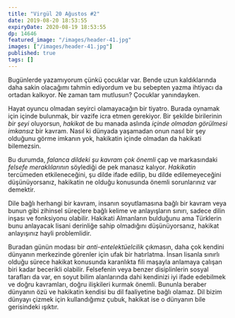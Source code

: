 ```yaml
---
title: "Virgül 20 Ağustos #2"
date: 2019-08-20 18:53:55
expiryDate: 2020-08-19 18:53:55
dp: 14646
featured_image: "/images/header-41.jpg"
images: ["/images/header-41.jpg"]
published: true
tags: []
---
```




Bugünlerde yazamıyorum çünkü çocuklar var. Bende uzun kaldıklarında daha sakin
olacağımı tahmin ediyordum ve bu sebepten yazma ihtiyacı da ortadan kalkıyor. Ne
zaman tam mutlusun? Çocuklar yanındayken.

Hayat oyuncu olmadan seyirci olamayacağın bir tiyatro. Burada oynamak için
içinde bulunmak, bir vazife icra etmen gerekiyor. Bir şekilde birilerinin *bir
şeyi* oluyorsun, *hakikat* de bu manada aslında *içinde olmadan görülmesi
imkansız* bir kavram. Nasıl ki dünyada yaşamadan onun nasıl bir şey olduğunu
görme imkanın yok, hakikatin içinde olmadan da hakikati bilemezsin.

Bu durumda, *falanca dildeki şu kavram çok önemli* çap ve markasındaki *felsefe
meraklılarının* söylediği de pek manasız kalıyor. *Hakikatin* tercümeden
etkileneceğini, şu dilde ifade edilip, bu dilde edilemeyeceğini düşünüyorsanız,
hakikatin ne olduğu konusunda önemli sorunlarınız var demektir.

Dile bağlı herhangi bir kavram, insanın soyutlamasına bağlı bir kavram veya
bunun gibi zihinsel süreçlere bağlı kelime ve anlayışların sınırı, sadece dilin
inşası ve fonksiyonu olabilir. Hakikati Almanların bulduğunu ama Türklerin bunu
anlayacak lisani derinliğe sahip olmadığını düşünüyorsanız, hakikat anlayışınız
hayli problemlidir.

Buradan günün modası bir *anti-entelektüelcilik* çıkmasın, daha çok kendini
dünyanın merkezinde görenler için ufak bir hatırlatma. İnsan lisanla sınırlı
olduğu sürece hakikat konusunda karanlıkta fili maşayla anlamaya çalışan biri
kadar becerikli olabilir. Felsefenin veya benzer disiplinlerin sosyal tarafları
da var, en soyut bilim alanlarında dahi kendinizi iyi ifade edebilmek ve doğru
kavramları, doğru ilişkileri kurmak önemli. Bununla beraber dünyanın özü ve
hakikatin kendisi bu dil faaliyetine bağlı olamaz. Dil bizim dünyayı çizmek için
kullandığımız çubuk, hakikat ise o dünyanın bile gerisindeki ışıktır. 

